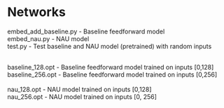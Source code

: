 # Networks

embed_add_baseline.py - Baseline feedforward model <br />
embed_nau.py - NAU model<br />
test.py - Test baseline and NAU model (pretrained) with random inputs<br />

<br />
baseline_128.opt - Baseline feedforward model trained on inputs [0,128] <br />
baseline_256.opt - Baseline feedforward model trained on inputs [0,256] <br />

<br />
nau_128.opt - NAU model trained on inputs [0,128]  <br />
nau_256.opt - NAU model trained on inputs [0, 256] <br />

